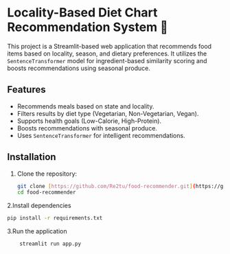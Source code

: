 # Locality-Based Diet Chart Recommendation System 🍴

This project is a Streamlit-based web application that recommends food items based on locality, season, and dietary preferences. It utilizes the `SentenceTransformer` model for ingredient-based similarity scoring and boosts recommendations using seasonal produce.

## Features
- Recommends meals based on state and locality.
- Filters results by diet type (Vegetarian, Non-Vegetarian, Vegan).
- Supports health goals (Low-Calorie, High-Protein).
- Boosts recommendations with seasonal produce.
- Uses `SentenceTransformer` for intelligent recommendations.

## Installation

1. Clone the repository:

   ```sh
   git clone [https://github.com/Re2tu/food-recommender.git](https://github.com/Re2tu/food-recommender.git)
   cd food-recommender
   ```
2.Install dependencies
  ```sh  
  pip install -r requirements.txt
```
3.Run the application
```sh
    streamlit run app.py
```

